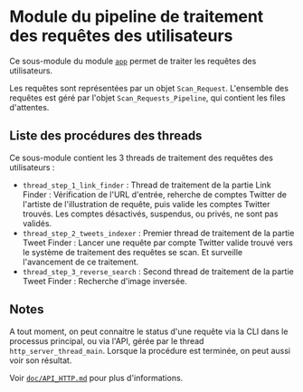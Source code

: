 # Module du pipeline de traitement des requêtes des utilisateurs

Ce sous-module du module [`app`](../) permet de traiter les requêtes des utilisateurs.

Les requêtes sont représentées par un objet `Scan_Request`. L'ensemble des requêtes est géré par l'objet `Scan_Requests_Pipeline`, qui contient les files d'attentes.


## Liste des procédures des threads

Ce sous-module contient les 3 threads de traitement des requêtes des utilisateurs :

- `thread_step_1_link_finder` : Thread de traitement de la partie Link Finder : Vérification de l'URL d'entrée, reherche de comptes Twitter de l'artiste de l'illustration de requête, puis valide les comptes Twitter trouvés. Les comptes désactivés, suspendus, ou privés, ne sont pas validés.
- `thread_step_2_tweets_indexer` : Premier thread de traitement de la partie Tweet Finder : Lancer une requête par compte Twitter valide trouvé vers le système de traitement des requêtes se scan. Et surveille l'avancement de ce traitement.
- `thread_step_3_reverse_search` : Second thread de traitement de la partie Tweet Finder : Recherche d'image inversée.


## Notes

A tout moment, on peut connaitre le status d'une requête via la CLI dans le processus principal, ou via l'API, gérée par le thread `http_server_thread_main`.
Lorsque la procédure est terminée, on peut aussi voir son résultat.

Voir [`doc/API_HTTP.md`](../../../doc/API_HTTP.md) pour plus d'informations.
